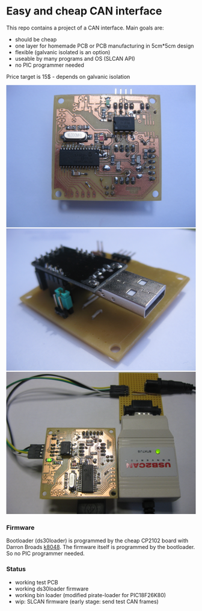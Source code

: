 Easy and cheap CAN interface
============================

This repo contains a project of a CAN interface. Main goals are:
- should be cheap
- one layer for homemade PCB or PCB manufacturing in 5cm\*5cm design
- flexible (galvanic isolated is an option)
- useable by many programs and OS (SLCAN API)
- no PIC programmer needed

Price target is 15$ - depends on galvanic isolation 

![alt text](https://github.com/GBert/EasyCAN/blob/master/pictures/easy_can_board_front.jpg "PCB front")
![alt text](https://github.com/GBert/EasyCAN/blob/master/pictures/easy_can_board_back.jpg "PCB back including CP2102")
![alt text](https://github.com/GBert/EasyCAN/blob/master/pictures/easy_can-test_setup.jpg "EasyCAN test setup")


### Firmware

Bootloader (ds30loader) is programmed by the cheap CP2102 board with Darron Broads [k8048](http://dev.kewl.org/k8048/Doc/). The
firmware itself is programmed by the bootloader. So no PIC programmer needed.

### Status

- working test PCB
- working ds30loader firmware
- working bin loader (modified pirate-loader for PIC18F26K80)
- wip: SLCAN firmware (early stage: send test CAN frames)

